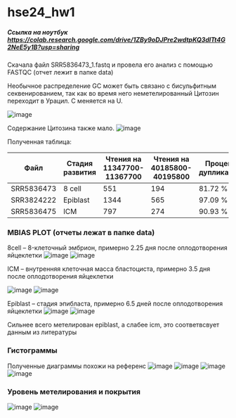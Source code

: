 # hse24_hw1

##### Ссылка на ноутбук https://colab.research.google.com/drive/1ZBy9oDJPre2wdtpKQ3dlTt4G2NeE5y1B?usp=sharing 

Скачала файл SRR5836473_1.fastq и провела его анализ с помощью FASTQC (отчет лежит в папке data)

Необычное распределение GC может быть связано с бисульфитным секвенированием, так как во время него неметелированный Цитозин переходит в Урацил. C меняется на U.

![image](https://github.com/prayforanya/hse24_hw1/blob/main/data/per_sequence_gc_content.png)
 
Содержание Цитозина также мало.
![image](https://github.com/prayforanya/hse24_hw1/blob/main/data/per_base_sequence_content.png)

Полученная таблица:

| Файл | Стадия развития | Чтения на 11347700-11367700 | Чтения на 40185800-40195800 | Процент дупликации |
| - | - | - | - | - |
| SRR5836473 | 8 cell   | 551 | 194 | 81.72 % |
| SRR3824222 | Epiblast | 1344 | 565 | 97.09 % |
| SRR5836475 | ICM      | 797 | 274 | 90.93 % |

### MBIAS PLOT (отчеты лежат в папке data)

8cell – 8-клеточный эмбрион, примерно 2.25 дня после оплодотворения яйцеклетки
![image](https://github.com/prayforanya/hse24_hw1/blob/main/data/8_cell_Read_1.png)
![image](https://github.com/prayforanya/hse24_hw1/blob/main/data/8_cell_Read_2.png)

ICM – внутренняя клеточная масса бластоциста, примерно 3.5 дня после оплодотворения яйцеклетки

![image](https://github.com/prayforanya/hse24_hw1/blob/main/data/icm_Read_1.png)
![image](https://github.com/prayforanya/hse24_hw1/blob/main/data/icm_Read_2.png)

Epiblast – стадия эпибласта, примерно 6.5 дней после оплодотворения яйцеклетки
![image](https://github.com/prayforanya/hse24_hw1/blob/main/data/epiblast_Read_1.png)
![image](https://github.com/prayforanya/hse24_hw1/blob/main/data/epiblast_Read_2.png)

Сильнее всего метелирован epiblast, а слабее icm, это соответвсвует данным из литературы

### Гистограммы
Полученные диаграммы похожи на референс
![image](https://github.com/prayforanya/hse24_hw1/blob/main/data/reference.png)
![image](https://github.com/prayforanya/hse24_hw1/blob/main/data/8_cell.png)
![image](https://github.com/prayforanya/hse24_hw1/blob/main/data/icm.png)
![image](https://github.com/prayforanya/hse24_hw1/blob/main/data/epiblast.png)

### Уровень метелирования и покрытия
![image](https://github.com/prayforanya/hse24_hw1/blob/main/data/image_cov.png)
![image](https://github.com/prayforanya/hse24_hw1/blob/main/data/image_met.png)
